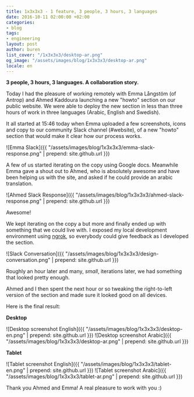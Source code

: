 ```yaml
---
title: 1x3x3x3 - 1 feature, 3 people, 3 hours, 3 languages
date: 2016-10-11 02:00:00 +02:00
categories:
- blog
tags:
- engineering
layout: post
author: buren
list_cover: "/1x3x3x3/desktop-ar.png"
og_image: "/assets/images/blog/1x3x3x3/desktop-ar.png"
locale: en
---
```


__3 people, 3 hours, 3 languages. A collaboration story.__

Today I had the pleasure of working remotely with Emma Långstöm (of Antrop) and Ahmed Kaddoura launching a new "howto" section on our public website. We were able to deploy the new section in less than three hours of work in three languages (Arabic, English and Swedish).

It all started at 15:46 today when Emma uploaded a few screenshots, icons and copy to our community Slack channel (#website), of a new "howto" section that would make it clear how our process works.

![Emma Slack]({{ "/assets/images/blog/1x3x3x3/emma-slack-response.png" | prepend: site.github.url }})

A few of us started iterating on the copy using Google docs. Meanwhile Emma gave a shout out to Ahmed, who is absolutely awesome and have been helping us with the site, and asked if he could provide an arabic translation.

![Ahmed Slack Response]({{ "/assets/images/blog/1x3x3x3/ahmed-slack-response.png" | prepend: site.github.url }})

Awesome!

We kept iterating on the copy a but more and finally ended up with something that we could live with.
I exposed my local development environment using [ngrok](https://ngrok.com/), so everybody could give feedback as I developed the section.

![Slack Conversation]({{ "/assets/images/blog/1x3x3x3/design-conversation.png" | prepend: site.github.url }})

Roughly an hour later and many, _small_, iterations later, we had something that looked pretty enough.

Ahmed and I then spent the next hour or so tweaking the right-to-left version of the section and made sure it looked good on all devices.

Here is the final result:

__Desktop__

![Desktop screenshot English]({{ "/assets/images/blog/1x3x3x3/desktop-en.png" | prepend: site.github.url }})
![Desktop screenshot Arabic]({{ "/assets/images/blog/1x3x3x3/desktop-ar.png" | prepend: site.github.url }})

__Tablet__

![Tablet screenshot English]({{ "/assets/images/blog/1x3x3x3/tablet-en.png" | prepend: site.github.url }})
![Tablet screenshot Arabic]({{ "/assets/images/blog/1x3x3x3/tablet-ar.png" | prepend: site.github.url }})

Thank you Ahmed and Emma! A real pleasure to work with you :)


